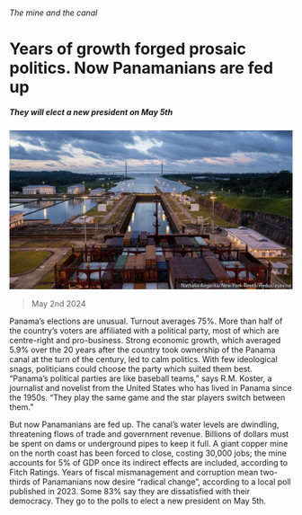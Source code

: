 ###### The mine and the canal

# Years of growth forged prosaic politics. Now Panamanians are fed up 

##### They will elect a new president on May 5th 

![image](images/20240504_AMP002.jpg) 

> May 2nd 2024 

Panama’s elections are unusual. Turnout averages 75%. More than half of the country’s voters are affiliated with a political party, most of which are centre-right and pro-business. Strong economic growth, which averaged 5.9% over the 20 years after the country took ownership of the Panama canal at the turn of the century, led to calm politics. With few ideological snags, politicians could choose the party which suited them best. “Panama’s political parties are like baseball teams,” says R.M. Koster, a journalist and novelist from the United States who has lived in Panama since the 1950s. “They play the same game and the star players switch between them.” 

But now Panamanians are fed up. The canal’s water levels are dwindling, threatening flows of trade and government revenue. Billions of dollars must be spent on dams or underground pipes to keep it full. A giant copper mine on the north coast has been forced to close, costing 30,000 jobs; the mine accounts for 5% of GDP once its indirect effects are included, according to Fitch Ratings. Years of fiscal mismanagement and corruption mean two-thirds of Panamanians now desire “radical change”, according to a local poll published in 2023. Some 83% say they are dissatisfied with their democracy. They go to the polls to elect a new president on May 5th.

